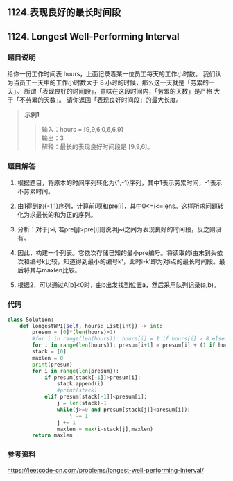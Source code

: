 ## 1124.表现良好的最长时间段

## 1124. Longest Well-Performing Interval

### 题目说明

给你一份工作时间表 hours，上面记录着某一位员工每天的工作小时数。
我们认为当员工一天中的工作小时数大于 8 小时的时候，那么这一天就是「劳累的一天」。
所谓「表现良好的时间段」，意味在这段时间内，「劳累的天数」是严格 大于「不劳累的天数」。
请你返回「表现良好时间段」的最大长度。

> **示例1**
>> 输入：hours = [9,9,6,0,6,6,9]  
输出：3  
解释：最长的表现良好时间段是 [9,9,6]。  

### 题目解答
1. 根据题目，将原本的时间序列转化为{1,-1}序列，其中1表示劳累时间，-1表示不劳累时间。  
2. 由1得到的{-1,1}序列，计算前i项和pre[i]，其中0<=i<=lens。这样所求问题转化为求最长的和为正的序列。  
3. 分析：对于j>i, 若pre[j]>pre[i]则说明j~i之间为表现良好的时间段，反之则没有。
4. 因此，构建一个列表。它依次存储已知的最小pre编号。将读取的i由末到头依次和编号k比较，知道得到最小的编号k'，此时i-k'即为对i点的最长时间段。最后将其与maxlen比较。

3. 根据2，可以通过A[b]<0时，由b出发找到位置a，然后采用队列记录(a,b)。

### 代码
```python
class Solution:
    def longestWPI(self, hours: List[int]) -> int:
        presum = [0]*(len(hours)+1)
        #for i in range(len(hours)): hours[i] = 1 if hours[i] > 8 else -1
        for i in range(len(hours)): presum[i+1] = presum[i] + (1 if hours[i] > 8 else -1)
        stack = [0]
        maxlen = 0
        print(presum)
        for i in range(len(presum)):
            if presum[stack[-1]]>presum[i]:
                stack.append(i)
                #print(stack)
            elif presum[stack[-1]]<presum[i]:
                j = len(stack)-1
                while(j>=0 and presum[stack[j]]<presum[i]):
                    j -= 1
                j += 1
                maxlen = max(i-stack[j],maxlen)
        return maxlen

```
### 参考资料
https://leetcode-cn.com/problems/longest-well-performing-interval/
